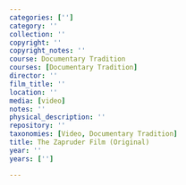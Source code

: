 ```yaml
---
categories: ['']
category: ''
collection: ''
copyright: ''
copyright_notes: ''
course: Documentary Tradition
courses: [Documentary Tradition]
director: ''
film_title: ''
location: ''
media: [video]
notes: ''
physical_description: ''
repository: ''
taxonomies: [Video, Documentary Tradition]
title: The Zapruder Film (Original)
year: ''
years: ['']

---
```

